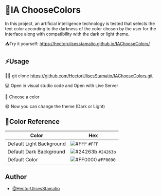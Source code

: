 
# 🍭IA ChooseColors


In this project, an artificial intelligence technology is tested that selects the text color according to the darkness of the color chosen by the user for the interface along with compatibility with the dark or light theme.

📥Try it yourself: https://hectorulisesstamatio.github.io/IAChooseColors/

## ⚡️Usage
👩‍💻 git clone https://github.com/HectorUlisesStamatio/IAChooseColors.git

💻 Open in visual studio code and Open with Live Server

🤔 Choose a color

😄 Now you can change the theme (Dark or Light)



## 🎨Color Reference

| Color             | Hex                                                                |
| ----------------- | ------------------------------------------------------------------ |
| Default Light Background | ![#FFF](https://via.placeholder.com/15/FFF/FFF.png) `#FFF` | 
| Default Dark Background | ![#24263b](https://via.placeholder.com/15/24263b/24263b.png) `#24263b` |
| Default Color |  ![#FF0000](https://via.placeholder.com/15/FF0000/FF0000.png) `#FF0000`|


## Author

- [@HectorUlisesStamatio](https://github.com/HectorUlisesStamatio)

